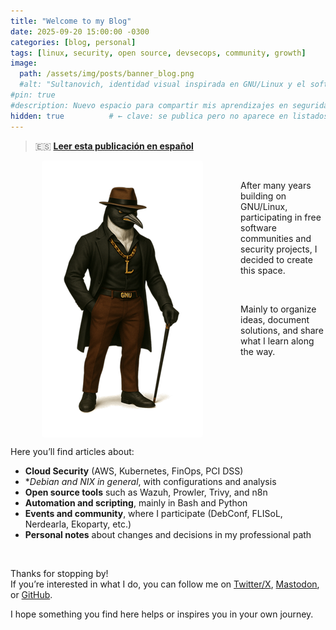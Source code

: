 ```yaml
---
title: "Welcome to my Blog"
date: 2025-09-20 15:00:00 -0300
categories: [blog, personal]
tags: [linux, security, open source, devsecops, community, growth]
image:
  path: /assets/img/posts/banner_blog.png
  #alt: "Sultanovich, identidad visual inspirada en GNU/Linux y el software libre"
#pin: true
#description: Nuevo espacio para compartir mis aprendizajes en seguridad, open source y comunidad.
hidden: true          # ← clave: se publica pero no aparece en listados
---
```


> 🇪🇸 **[Leer esta publicación en español](/posts/welcome-to-my-blog)**

<div style="display:flex; gap:60px; align-items:flex-start; padding-left:50px;">
  <img src="/assets/img/posts/avatar_posts.png" alt="Avatar"
       style="width=15%; height:auto; border-radius:4px;">
  <div>
    <br>
    <p>After many years building on GNU/Linux, participating in free software communities and security projects, I decided to create this space.</p>
    <br>
    <p>Mainly to organize ideas, document solutions, and share what I learn along the way.</p>
  </div>
</div>

Here you’ll find articles about:

- **Cloud Security** (AWS, Kubernetes, FinOps, PCI DSS)
- **Debian and *NIX in general**, with configurations and analysis
- **Open source tools** such as Wazuh, Prowler, Trivy, and n8n
- **Automation and scripting**, mainly in Bash and Python
- **Events and community**, where I participate (DebConf, FLISoL, Nerdearla, Ekoparty, etc.)
- **Personal notes** about changes and decisions in my professional path

<br>

Thanks for stopping by!  
If you’re interested in what I do, you can follow me on [Twitter/X](https://x.com/sultanovich_sh), [Mastodon](https://rebel.ar/@sultanovich), or [GitHub](https://github.com/sultanovich).

I hope something you find here helps or inspires you in your own journey.
